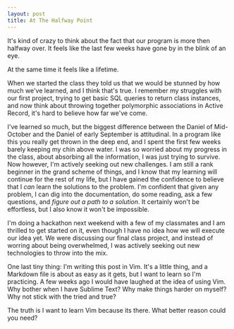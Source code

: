 ```yaml
---
layout: post
title: At The Halfway Point
---
```


It's kind of crazy to think about the fact that our  program is more then halfway over. It feels like the last few weeks have gone by in the blink of an eye.

At the same time it feels like a lifetime.

When we started the class they told us that we would be stunned by how much we've learned, and I think that's true. I remember my struggles with our first project, trying to get basic SQL queries to return class instances, and now think about throwing together polymorphic associations in Active Record, it's hard to believe how far we've come.

I've learned so much, but the biggest difference between the Daniel of Mid-October and the Daniel of early September is attitudinal. In a program like this you really get thrown in the deep end, and I spent the first few weeks barely keeping my chin above water. I was so worried about my progress in the class, about absorbing all the information, I was just trying to survive. Now however, I'm actively seeking out new challenges. I am still a rank beginner in the grand scheme of things, and I know that my learning will continue for the rest of my life, but I have gained the confidence to believe that I _can_ learn the solutions to the problem. I'm confident that given any problem, I can dig into the documentation, do some reading, ask a few questions, and _figure out a path to a solution_. It certainly won't be  effortless, but I also know it won't be impossible.

I'm doing a hackathon next weekend with a few of my classmates and I am thrilled to get started on it, even though I have no idea how we will execute our idea yet. We were discussing our final class project, and instead of worring about being overwhelmed, I was actively seeking out new technologies to throw into the mix.

One last tiny thing: I'm writing this post in Vim. It's a little thing, and a Markdown file is about as easy as it gets, but I want to learn so I'm practicing. A few weeks ago I would have laughed at the idea of using Vim. Why bother when I have Sublime Text? Why make things harder on myself? Why not stick with the tried and true?

The truth is I want to learn Vim because its there. What better reason could you need?
